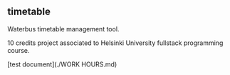 ## timetable
Waterbus timetable management tool.

10 credits project associated to Helsinki University fullstack programming course.

[test document](./WORK HOURS.md)
